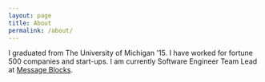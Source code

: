 ```yaml
---
layout: page
title: About
permalink: /about/
---
```


I graduated from The University of Michigan '15. I have worked for fortune 500 companies and start-ups. I am currently Software Engineer Team Lead at [Message Blocks](https://www.messageblocks.com).
